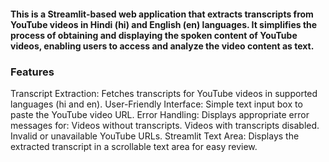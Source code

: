 #### This is a Streamlit-based web application that extracts transcripts from YouTube videos in Hindi (hi) and English (en) languages. It simplifies the process of obtaining and displaying the spoken content of YouTube videos, enabling users to access and analyze the video content as text.

### Features
Transcript Extraction: Fetches transcripts for YouTube videos in supported languages (hi and en).
User-Friendly Interface: Simple text input box to paste the YouTube video URL.
Error Handling: Displays appropriate error messages for:
Videos without transcripts.
Videos with transcripts disabled.
Invalid or unavailable YouTube URLs.
Streamlit Text Area: Displays the extracted transcript in a scrollable text area for easy review.


